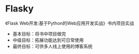 # Flasky
《Flask Web开发:基于Python的Web应用开发实战》书内项目实战  
- 基本目标：将书中项目做完  
- 中级目标：拓展功能达到可日常使用  
- 最终目标：可供多人线上使用的博客系统
